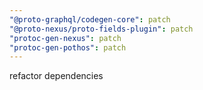 ```yaml
---
"@proto-graphql/codegen-core": patch
"@proto-nexus/proto-fields-plugin": patch
"protoc-gen-nexus": patch
"protoc-gen-pothos": patch
---
```


refactor dependencies
